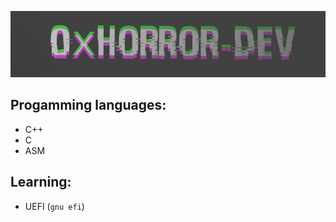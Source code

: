 ![Header](assets/Header.png)

## Progamming languages:

* C++
* C
* ASM
 
## Learning:

* UEFI (`gnu efi`)

<!-- ## Applications:

* [Num-C](https://github.com/0xHorror-Dev/Num-C) (simple translator of numbers from one system to another)

* [X_WebServer](https://github.com/0xHorror-Dev/X_WebServer)(a web server written to show the possibilities of [XPlatfrom.net](https://github.com/XPlatformProject/XPlatform.net))

## Libraries:

* [XPlatform](https://github.com/XPlatformProject)
 -->


<!-- ![C++](https://img.shields.io/badge/-C++-090909?style=for-the-badge&logo=C%2b%2b&logoColor=6296CC)
![.Net](https://img.shields.io/badge/-Framework-090909?style=for-the-badge&logo=.net&logoColor=E5D3FF) -->


<!-- # Hi, I\`am `0xHorror-Dev` I\`m Software Engineer -->

<!-- ![Info](https://github-readme-stats.vercel.app/api?username=0xHorror-Dev&show_icons=true&theme=onedark)

 Visitor count<br>
 <img src="https://profile-counter.glitch.me/0xHorror-Dev/count.svg" />
--- -->




